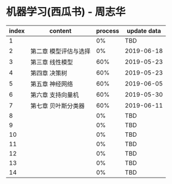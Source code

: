 # 机器学习(西瓜书) - 周志华

| index | content               | process | update data |
| ----- | --------------------- | ------- | ----------- |
| 1     |                       | 0%      | TBD         |
| 2     | 第二章 模型评估与选择 | 0%      | 2019-06-18  |
| 3     | 第三章 线性模型       | 60%     | 2019-05-23  |
| 4     | 第四章 决策树         | 60%     | 2019-05-23  |
| 5     | 第五章 神经网络       | 60%     | 2019-06-05  |
| 6     | 第六章 支持向量机     | 60%     | 2019-05-30  |
| 7     | 第七章 贝叶斯分类器   | 60%     | 2019-06-11  |
| 8     |                       | 0%      | TBD         |
| 9     |                       | 0%      | TBD         |
| 10    |                       | 0%      | TBD         |
| 11    |                       | 0%      | TBD         |
| 12    |                       | 0%      | TBD         |
| 13    |                       | 0%      | TBD         |
| 14    |                       | 0%      | TBD         |